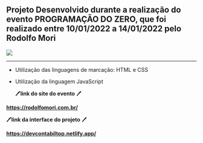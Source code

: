 ## Projeto Desenvolvido durante a realização do evento PROGRAMAÇÃO DO ZERO, que foi realizado entre 10/01/2022 a 14/01/2022 pelo Rodolfo Mori

![](C:\Users\felip\OneDrive\Imagens\12.png)

------------

- Utilização das linguagens de marcação: HTML e CSS

- Utilização da linguagem JavaScript

  

  :pen:**link do site do evento** :pen:

**https://rodolfomori.com.br/**

 :pen:**link da interface do projeto** :pen:

**https://devcontabiltop.netlify.app/**



